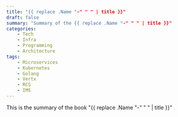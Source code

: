 ```yaml
---
title: "{{ replace .Name "-" " " | title }}"
draft: false
summary: "Summary of the {{ replace .Name "-" " " | title }}"
categories: 
    - Tech
    - Infra
    - Programming
    - Architecture
tags:
    - Microservices
    - Kubernetes
    - Golang
    - Vertx
    - RCS
    - IMS
---
```

This is the summary of the book "{{ replace .Name "-" " " | title }}"
